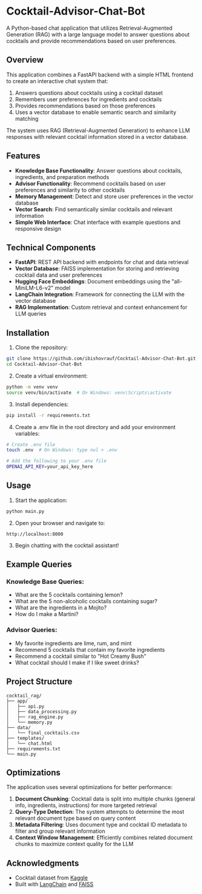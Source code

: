 # Cocktail-Advisor-Chat-Bot

A Python-based chat application that utilizes Retrieval-Augmented Generation (RAG) with a large language model to answer questions about cocktails and provide recommendations based on user preferences.

## Overview

This application combines a FastAPI backend with a simple HTML frontend to create an interactive chat system that:

1. Answers questions about cocktails using a cocktail dataset
2. Remembers user preferences for ingredients and cocktails
3. Provides recommendations based on those preferences
4. Uses a vector database to enable semantic search and similarity matching

The system uses RAG (Retrieval-Augmented Generation) to enhance LLM responses with relevant cocktail information stored in a vector database.

## Features

- **Knowledge Base Functionality**: Answer questions about cocktails, ingredients, and preparation methods
- **Advisor Functionality**: Recommend cocktails based on user preferences and similarity to other cocktails
- **Memory Management**: Detect and store user preferences in the vector database
- **Vector Search**: Find semantically similar cocktails and relevant information
- **Simple Web Interface**: Chat interface with example questions and responsive design

## Technical Components

- **FastAPI**: REST API backend with endpoints for chat and data retrieval
- **Vector Database**: FAISS implementation for storing and retrieving cocktail data and user preferences
- **Hugging Face Embeddings**: Document embeddings using the "all-MiniLM-L6-v2" model
- **LangChain Integration**: Framework for connecting the LLM with the vector database
- **RAG Implementation**: Custom retrieval and context enhancement for LLM queries

## Installation

1. Clone the repository:
```bash
git clone https://github.com/ibishovrauf/Cocktail-Advisor-Chat-Bot.git
cd Cocktail-Advisor-Chat-Bot
```

2. Create a virtual environment:
```bash
python -m venv venv
source venv/bin/activate  # On Windows: venv\Scripts\activate
```

3. Install dependencies:
```bash
pip install -r requirements.txt
```

4. Create a .env file in the root directory and add your environment variables:
```bash
# Create .env file
touch .env  # On Windows: type nul > .env

# Add the following to your .env file
OPENAI_API_KEY=your_api_key_here
```

## Usage

1. Start the application:
```bash
python main.py
```

2. Open your browser and navigate to:
```
http://localhost:8000
```

3. Begin chatting with the cocktail assistant!

## Example Queries

### Knowledge Base Queries:
- What are the 5 cocktails containing lemon?
- What are the 5 non-alcoholic cocktails containing sugar?
- What are the ingredients in a Mojito?
- How do I make a Martini?

### Advisor Queries:
- My favorite ingredients are lime, rum, and mint
- Recommend 5 cocktails that contain my favorite ingredients
- Recommend a cocktail similar to "Hot Creamy Bush"
- What cocktail should I make if I like sweet drinks?

## Project Structure

```
cocktail_rag/
├── app/
│   ├── api.py            
│   ├── data_processing.py
│   ├── rag_engine.py
│   └── memory.py
├── data/
│   └── final_cocktails.csv
├── templates/
│   └── chat.html
├── requirements.txt
└── main.py
```

## Optimizations

The application uses several optimizations for better performance:

1. **Document Chunking**: Cocktail data is split into multiple chunks (general info, ingredients, instructions) for more targeted retrieval
2. **Query-Type Detection**: The system attempts to determine the most relevant document type based on query content
3. **Metadata Filtering**: Uses document type and cocktail ID metadata to filter and group relevant information
4. **Context Window Management**: Efficiently combines related document chunks to maximize context quality for the LLM

## Acknowledgments

- Cocktail dataset from [Kaggle](https://www.kaggle.com/datasets/aadyasingh55/cocktails)
- Built with [LangChain](https://github.com/hwchase17/langchain) and [FAISS](https://github.com/facebookresearch/faiss)
